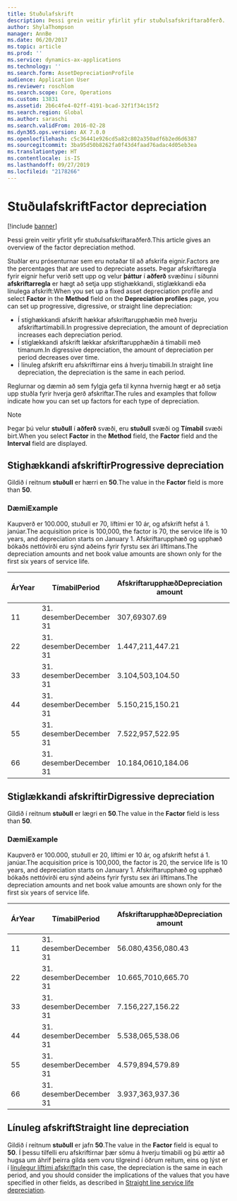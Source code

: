 ```yaml
---
title: Stuðulafskrift
description: Þessi grein veitir yfirlit yfir stuðulsafskriftaraðferð.
author: ShylaThompson
manager: AnnBe
ms.date: 06/20/2017
ms.topic: article
ms.prod: ''
ms.service: dynamics-ax-applications
ms.technology: ''
ms.search.form: AssetDepreciationProfile
audience: Application User
ms.reviewer: roschlom
ms.search.scope: Core, Operations
ms.custom: 13831
ms.assetid: 2b6c4fe4-02ff-4191-bcad-32f1f34c15f2
ms.search.region: Global
ms.author: saraschi
ms.search.validFrom: 2016-02-28
ms.dyn365.ops.version: AX 7.0.0
ms.openlocfilehash: c5c36441e926cd5a82c802a350adf6b2ed6d6387
ms.sourcegitcommit: 3ba95d50b8262fa0f43d4faad76adac4d05eb3ea
ms.translationtype: HT
ms.contentlocale: is-IS
ms.lasthandoff: 09/27/2019
ms.locfileid: "2178266"
---
```

# <a name="factor-depreciation"></a><span data-ttu-id="80dfb-103">Stuðulafskrift</span><span class="sxs-lookup"><span data-stu-id="80dfb-103">Factor depreciation</span></span>

[!include [banner](../includes/banner.md)]

<span data-ttu-id="80dfb-104">Þessi grein veitir yfirlit yfir stuðulsafskriftaraðferð.</span><span class="sxs-lookup"><span data-stu-id="80dfb-104">This article gives an overview of the factor depreciation method.</span></span>

<span data-ttu-id="80dfb-105">Stuðlar eru prósenturnar sem eru notaðar til að afskrifa eignir.</span><span class="sxs-lookup"><span data-stu-id="80dfb-105">Factors are the percentages that are used to depreciate assets.</span></span> <span data-ttu-id="80dfb-106">Þegar afskriftaregla fyrir eignir hefur verið sett upp og velur **þáttur** í **aðferð** svæðinu í síðunni **afskriftarregla** er hægt að setja upp stighækkandi, stiglækkandi eða línulega afskrift:</span><span class="sxs-lookup"><span data-stu-id="80dfb-106">When you set up a fixed asset depreciation profile and select **Factor** in the **Method** field on the **Depreciation profiles** page, you can set up progressive, digressive, or straight line depreciation:</span></span>

-   <span data-ttu-id="80dfb-107">Í stighækkandi afskrift hækkar afskriftarupphæðin með hverju afskriftartímabili.</span><span class="sxs-lookup"><span data-stu-id="80dfb-107">In progressive depreciation, the amount of depreciation increases each depreciation period.</span></span>
-   <span data-ttu-id="80dfb-108">Í stiglækkandi afskrift lækkar afskriftarupphæðin á tímabili með tímanum.</span><span class="sxs-lookup"><span data-stu-id="80dfb-108">In digressive depreciation, the amount of depreciation per period decreases over time.</span></span>
-   <span data-ttu-id="80dfb-109">Í línuleg afskrift eru afskriftirnar eins á hverju tímabili.</span><span class="sxs-lookup"><span data-stu-id="80dfb-109">In straight line depreciation, the depreciation is the same in each period.</span></span>

<span data-ttu-id="80dfb-110">Reglurnar og dæmin að sem fylgja gefa til kynna hvernig hægt er að setja upp stuðla fyrir hverja gerð afskriftar.</span><span class="sxs-lookup"><span data-stu-id="80dfb-110">The rules and examples that follow indicate how you can set up factors for each type of depreciation.</span></span> 

> [!NOTE] 
> <span data-ttu-id="80dfb-111">Þegar þú velur **stuðull** í **aðferð** svæði, eru **stuðull** svæði og **Tímabil** svæði birt.</span><span class="sxs-lookup"><span data-stu-id="80dfb-111">When you select **Factor** in the **Method** field, the **Factor** field and the **Interval** field are displayed.</span></span>

## <a name="progressive-depreciation"></a><span data-ttu-id="80dfb-112">Stighækkandi afskriftir</span><span class="sxs-lookup"><span data-stu-id="80dfb-112">Progressive depreciation</span></span>
<span data-ttu-id="80dfb-113">Gildið í reitnum **stuðull** er hærri en **50**.</span><span class="sxs-lookup"><span data-stu-id="80dfb-113">The value in the **Factor** field is more than **50**.</span></span>

### <a name="example"></a><span data-ttu-id="80dfb-114">Dæmi</span><span class="sxs-lookup"><span data-stu-id="80dfb-114">Example</span></span>

<span data-ttu-id="80dfb-115">Kaupverð er 100.000, stuðull er 70, líftími er 10 ár, og afskrift hefst á 1. janúar.</span><span class="sxs-lookup"><span data-stu-id="80dfb-115">The acquisition price is 100,000, the factor is 70, the service life is 10 years, and depreciation starts on January 1.</span></span> <span data-ttu-id="80dfb-116">Afskriftarupphæð og upphæð bókaðs nettóvirði eru sýnd aðeins fyrir fyrstu sex ári líftímans.</span><span class="sxs-lookup"><span data-stu-id="80dfb-116">The depreciation amounts and net book value amounts are shown only for the first six years of service life.</span></span>

| <span data-ttu-id="80dfb-117">Ár</span><span class="sxs-lookup"><span data-stu-id="80dfb-117">Year</span></span> | <span data-ttu-id="80dfb-118">Tímabil</span><span class="sxs-lookup"><span data-stu-id="80dfb-118">Period</span></span>      | <span data-ttu-id="80dfb-119">Afskriftarupphæð</span><span class="sxs-lookup"><span data-stu-id="80dfb-119">Depreciation amount</span></span> | <span data-ttu-id="80dfb-120">Upphæð bókaðs nettóvirðis</span><span class="sxs-lookup"><span data-stu-id="80dfb-120">Net book value amount</span></span> |
|------|-------------|---------------------|-----------------------|
| <span data-ttu-id="80dfb-121">1</span><span class="sxs-lookup"><span data-stu-id="80dfb-121">1</span></span>    | <span data-ttu-id="80dfb-122">31. desember</span><span class="sxs-lookup"><span data-stu-id="80dfb-122">December 31</span></span> | <span data-ttu-id="80dfb-123">307,69</span><span class="sxs-lookup"><span data-stu-id="80dfb-123">307.69</span></span>              | <span data-ttu-id="80dfb-124">99.692,31</span><span class="sxs-lookup"><span data-stu-id="80dfb-124">99,692.31</span></span>             |
| <span data-ttu-id="80dfb-125">2</span><span class="sxs-lookup"><span data-stu-id="80dfb-125">2</span></span>    | <span data-ttu-id="80dfb-126">31. desember</span><span class="sxs-lookup"><span data-stu-id="80dfb-126">December 31</span></span> | <span data-ttu-id="80dfb-127">1.447,21</span><span class="sxs-lookup"><span data-stu-id="80dfb-127">1,447.21</span></span>            | <span data-ttu-id="80dfb-128">98.245,10</span><span class="sxs-lookup"><span data-stu-id="80dfb-128">98,245.10</span></span>             |
| <span data-ttu-id="80dfb-129">3</span><span class="sxs-lookup"><span data-stu-id="80dfb-129">3</span></span>    | <span data-ttu-id="80dfb-130">31. desember</span><span class="sxs-lookup"><span data-stu-id="80dfb-130">December 31</span></span> | <span data-ttu-id="80dfb-131">3.104,50</span><span class="sxs-lookup"><span data-stu-id="80dfb-131">3,104.50</span></span>            | <span data-ttu-id="80dfb-132">95.140,60</span><span class="sxs-lookup"><span data-stu-id="80dfb-132">95,140.60</span></span>             |
| <span data-ttu-id="80dfb-133">4</span><span class="sxs-lookup"><span data-stu-id="80dfb-133">4</span></span>    | <span data-ttu-id="80dfb-134">31. desember</span><span class="sxs-lookup"><span data-stu-id="80dfb-134">December 31</span></span> | <span data-ttu-id="80dfb-135">5.150,21</span><span class="sxs-lookup"><span data-stu-id="80dfb-135">5,150.21</span></span>            | <span data-ttu-id="80dfb-136">89.990,39</span><span class="sxs-lookup"><span data-stu-id="80dfb-136">89,990.39</span></span>             |
| <span data-ttu-id="80dfb-137">5</span><span class="sxs-lookup"><span data-stu-id="80dfb-137">5</span></span>    | <span data-ttu-id="80dfb-138">31. desember</span><span class="sxs-lookup"><span data-stu-id="80dfb-138">December 31</span></span> | <span data-ttu-id="80dfb-139">7.522,95</span><span class="sxs-lookup"><span data-stu-id="80dfb-139">7,522.95</span></span>            | <span data-ttu-id="80dfb-140">82.467,44</span><span class="sxs-lookup"><span data-stu-id="80dfb-140">82,467.44</span></span>             |
| <span data-ttu-id="80dfb-141">6</span><span class="sxs-lookup"><span data-stu-id="80dfb-141">6</span></span>    | <span data-ttu-id="80dfb-142">31. desember</span><span class="sxs-lookup"><span data-stu-id="80dfb-142">December 31</span></span> | <span data-ttu-id="80dfb-143">10.184,06</span><span class="sxs-lookup"><span data-stu-id="80dfb-143">10,184.06</span></span>           | <span data-ttu-id="80dfb-144">72.283,38</span><span class="sxs-lookup"><span data-stu-id="80dfb-144">72,283.38</span></span>             |

## <a name="digressive-depreciation"></a><span data-ttu-id="80dfb-145">Stiglækkandi afskriftir</span><span class="sxs-lookup"><span data-stu-id="80dfb-145">Digressive depreciation</span></span>
<span data-ttu-id="80dfb-146">Gildið í reitnum **stuðull** er lægri en **50**.</span><span class="sxs-lookup"><span data-stu-id="80dfb-146">The value in the **Factor** field is less than **50**.</span></span>

### <a name="example"></a><span data-ttu-id="80dfb-147">Dæmi</span><span class="sxs-lookup"><span data-stu-id="80dfb-147">Example</span></span>

<span data-ttu-id="80dfb-148">Kaupverð er 100.000, stuðull er 20, líftími er 10 ár, og afskrift hefst á 1. janúar.</span><span class="sxs-lookup"><span data-stu-id="80dfb-148">The acquisition price is 100,000, the factor is 20, the service life is 10 years, and depreciation starts on January 1.</span></span> <span data-ttu-id="80dfb-149">Afskriftarupphæð og upphæð bókaðs nettóvirði eru sýnd aðeins fyrir fyrstu sex ári líftímans.</span><span class="sxs-lookup"><span data-stu-id="80dfb-149">The depreciation amounts and net book value amounts are shown only for the first six years of service life.</span></span>

| <span data-ttu-id="80dfb-150">Ár</span><span class="sxs-lookup"><span data-stu-id="80dfb-150">Year</span></span> | <span data-ttu-id="80dfb-151">Tímabil</span><span class="sxs-lookup"><span data-stu-id="80dfb-151">Period</span></span>      | <span data-ttu-id="80dfb-152">Afskriftarupphæð</span><span class="sxs-lookup"><span data-stu-id="80dfb-152">Depreciation amount</span></span> | <span data-ttu-id="80dfb-153">Upphæð bókaðs nettóvirðis</span><span class="sxs-lookup"><span data-stu-id="80dfb-153">Net book value amount</span></span> |
|------|-------------|---------------------|-----------------------|
| <span data-ttu-id="80dfb-154">1</span><span class="sxs-lookup"><span data-stu-id="80dfb-154">1</span></span>    | <span data-ttu-id="80dfb-155">31. desember</span><span class="sxs-lookup"><span data-stu-id="80dfb-155">December 31</span></span> | <span data-ttu-id="80dfb-156">56.080,43</span><span class="sxs-lookup"><span data-stu-id="80dfb-156">56,080.43</span></span>           | <span data-ttu-id="80dfb-157">43.919,57</span><span class="sxs-lookup"><span data-stu-id="80dfb-157">43,919.57</span></span>             |
| <span data-ttu-id="80dfb-158">2</span><span class="sxs-lookup"><span data-stu-id="80dfb-158">2</span></span>    | <span data-ttu-id="80dfb-159">31. desember</span><span class="sxs-lookup"><span data-stu-id="80dfb-159">December 31</span></span> | <span data-ttu-id="80dfb-160">10.665,70</span><span class="sxs-lookup"><span data-stu-id="80dfb-160">10,665.70</span></span>           | <span data-ttu-id="80dfb-161">33.253,87</span><span class="sxs-lookup"><span data-stu-id="80dfb-161">33,253.87</span></span>             |
| <span data-ttu-id="80dfb-162">3</span><span class="sxs-lookup"><span data-stu-id="80dfb-162">3</span></span>    | <span data-ttu-id="80dfb-163">31. desember</span><span class="sxs-lookup"><span data-stu-id="80dfb-163">December 31</span></span> | <span data-ttu-id="80dfb-164">7.156,22</span><span class="sxs-lookup"><span data-stu-id="80dfb-164">7,156.22</span></span>            | <span data-ttu-id="80dfb-165">26,097.65</span><span class="sxs-lookup"><span data-stu-id="80dfb-165">26,097.65</span></span>             |
| <span data-ttu-id="80dfb-166">4</span><span class="sxs-lookup"><span data-stu-id="80dfb-166">4</span></span>    | <span data-ttu-id="80dfb-167">31. desember</span><span class="sxs-lookup"><span data-stu-id="80dfb-167">December 31</span></span> | <span data-ttu-id="80dfb-168">5.538,06</span><span class="sxs-lookup"><span data-stu-id="80dfb-168">5,538.06</span></span>            | <span data-ttu-id="80dfb-169">20.559,59</span><span class="sxs-lookup"><span data-stu-id="80dfb-169">20,559.59</span></span>             |
| <span data-ttu-id="80dfb-170">5</span><span class="sxs-lookup"><span data-stu-id="80dfb-170">5</span></span>    | <span data-ttu-id="80dfb-171">31. desember</span><span class="sxs-lookup"><span data-stu-id="80dfb-171">December 31</span></span> | <span data-ttu-id="80dfb-172">4.579,89</span><span class="sxs-lookup"><span data-stu-id="80dfb-172">4,579.89</span></span>            | <span data-ttu-id="80dfb-173">15.979,70</span><span class="sxs-lookup"><span data-stu-id="80dfb-173">15,979.70</span></span>             |
| <span data-ttu-id="80dfb-174">6</span><span class="sxs-lookup"><span data-stu-id="80dfb-174">6</span></span>    | <span data-ttu-id="80dfb-175">31. desember</span><span class="sxs-lookup"><span data-stu-id="80dfb-175">December 31</span></span> | <span data-ttu-id="80dfb-176">3.937,36</span><span class="sxs-lookup"><span data-stu-id="80dfb-176">3,937.36</span></span>            | <span data-ttu-id="80dfb-177">12.042,34</span><span class="sxs-lookup"><span data-stu-id="80dfb-177">12,042.34</span></span>             |

## <a name="straight-line-depreciation"></a><span data-ttu-id="80dfb-178">Línuleg afskrift</span><span class="sxs-lookup"><span data-stu-id="80dfb-178">Straight line depreciation</span></span>
<span data-ttu-id="80dfb-179">Gildið í reitnum **stuðull** er jafn **50**.</span><span class="sxs-lookup"><span data-stu-id="80dfb-179">The value in the **Factor** field is equal to **50**.</span></span> <span data-ttu-id="80dfb-180">Í þessu tilfelli eru afskriftirnar þær sömu á hverju tímabili og þú ættir að hugsa um áhrif þeirra gilda sem voru tilgreind í öðrum reitum, eins og lýst er í [línulegur líftími afskriftar](straight-line-service-life-depreciation.md)</span><span class="sxs-lookup"><span data-stu-id="80dfb-180">In this case, the depreciation is the same in each period, and you should consider the implications of the values that you have specified in other fields, as described in [Straight line service life depreciation](straight-line-service-life-depreciation.md).</span></span>



